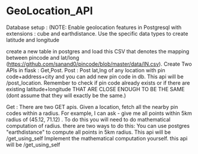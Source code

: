 # GeoLocation_API

Database setup : (NOTE: Enable geolocation features in Postgresql with extensions : cube and earthdistance.
Use the specific data types to create latitude and longitude
 
create a new table in postgres and load this CSV that denotes the mapping between pincode and lat/long (https://github.com/sanand0/pincode/blob/master/data/IN.csv).
Create Two APIs in flask : Get,Post.
Post : Post lat,lng of any location with pin code+address+city and you can add new pin code in db. This api will be /post_location. Remember to check if pin code
already exists or if there are existing latitude+longitude THAT ARE CLOSE ENOUGH TO BE THE SAME (dont assume that they will exactly be the same.)

Get : There are two GET apis. Given a location, fetch all the nearby pin codes within a radius. For example, I can ask - give me all points within 5km radius
of (45.12, 71.12) . To do this you will need to do mathematical computation of radius. there are two ways to do this:
You can use postgres "earthdistance" to compute all points in 5km radius. This api will be /get_using_self
Implement the mathematical computation yourself. this api will be /get_using_self
 
